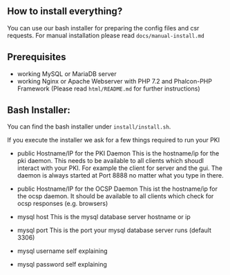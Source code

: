 ## How to install everything?

You can use our bash installer for preparing the config files and csr requests. For manual installation please read `docs/manual-install.md`

## Prerequisites

- working MySQL or MariaDB server
- working Nginx or Apache Webserver with PHP 7.2 and Phalcon-PHP Framework (Please read `html/README.md` for further instructions)

## Bash Installer:

You can find the bash installer under `install/install.sh`.

If you execute the installer we ask for a few things required to run your PKI

- public Hostname/IP for the PKI Daemon
This is the hostname/ip for the pki daemon. This needs to be available to all clients which shoudl interact with your PKI. For example the client for server and the gui. The daemon is always started at Port 8888 no matter what you type in there.

- public Hostname/IP for the OCSP Daemon
This ist the hostname/ip for the ocsp daemon. It should be available to all clients which check for ocsp responses (e.g. browsers)

- mysql host
This is the mysql database server hostname or ip

- mysql port
This is the port your mysql database server runs (default 3306)

- mysql username
self explaining

- mysql password
self explaining
